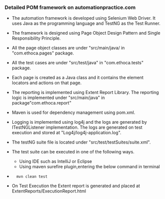 <h3>Detailed POM framework on automationpractice.com </h3>

* The automation framework is developed using Selenium Web Driver. It uses Java as the programming language and TestNG as the Test Runner. 

* The framework is designed using Page Object Design Pattern and Single Responsibility Principle.
* All the page object classes  are under "src/main/java/ in "com.ethoca.pages" package.
* All the test cases are under "src/test/java" in "com.ethoca.tests" package.
* Each page is created as a Java class and it contains the element locators and actions on that page.</br>
* The reporting is implemented using Extent Report Library. The reporting logic is implemented under "src/main/java" in package"com.ethoca.report" </br>
* Maven is used for dependency management using pom.xml. 
* Logging is implemented using log4j and the logs are generated by ITestNGListener implementation. The logs are generated on test execution and stored at "Log4j/log4j-application.log".
* The testNG suite file is located under "src/test/testSuites/suite.xml".

* The test suite can be executed in one of the following ways.

  * Using IDE such as IntelliJ or Eclipse
  * Using maven surefire plugin,entering the below command in terminal
*       mvn clean test

*   On Test Execution the Extent report is generated and placed at ExtentReports/ExecutionReport.html
          
